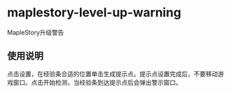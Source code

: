 # maplestory-level-up-warning

MapleStory升级警告

## 使用说明

点击设置，在经验条合适的位置单击生成提示点。提示点设置完成后，不要移动游戏窗口。点击开始检测，当经验条到达提示点后会弹出警示窗口。
